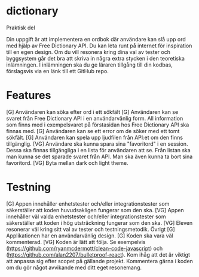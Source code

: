 # dictionary

Praktisk del

Din uppgift är att implementera en ordbok där användare kan slå upp ord med hjälp av
Free Dictionary API. Du kan leta runt på internet för inspiration till en egen design.
Om du vill resonera kring dina val av tester och byggsystem går det bra att skriva in
några extra stycken i den teoretiska inlämningen. I inlämningen ska du ge läraren
tillgång till din kodbas, förslagsvis via en länk till ett GitHub repo.

# Features
[G] Användaren kan söka efter ord i ett sökfält
[G] Användaren kan se svaret från Free Dictionary API i en användarvänlig form.
All information som finns med i exempelsvaret på förstasidan hos Free
Dictionary API ska finnas med.
[G] Användaren kan se ett error om de söker med ett tomt sökfält.
[G] Användaren kan spela upp ljudfilen från API:et om den finns tillgänglig.
[VG] Användare ska kunna spara sina "favoritord" i en session. Dessa ska finnas
tillgängliga i en lista för användaren att se. Från listan ska man kunna se det
sparade svaret från API. Man ska även kunna ta bort sina favoritord.
[VG] Byta mellan dark och light theme.

# Testning
[G] Appen innehåller enhetstester och/eller integrationstester som säkerställer
att koden huvudsakligen fungerar som den ska.
[VG] Appen innehåller väl valda enhetstester och/eller integrationstester som
säkerställer att koden i hög utsträckning fungerar som den ska.
[VG] Eleven resonerar väl kring sitt val av tester och testningsmetodik.
Övrigt
[G] Applikationen har en användarvänlig design.
[G] Koden ska vara väl kommenterad.
[VG] Koden är lätt att följa. Se exempelvis
(https://github.com/ryanmcdermott/clean-code-javascript) och
(https://github.com/alan2207/bulletproof-react). Kom ihåg att det är viktigt
att anpassa sig efter scopet på gällande projekt. Kommentera gärna i koden om
du gör något avvikande med ditt eget resonemang.
